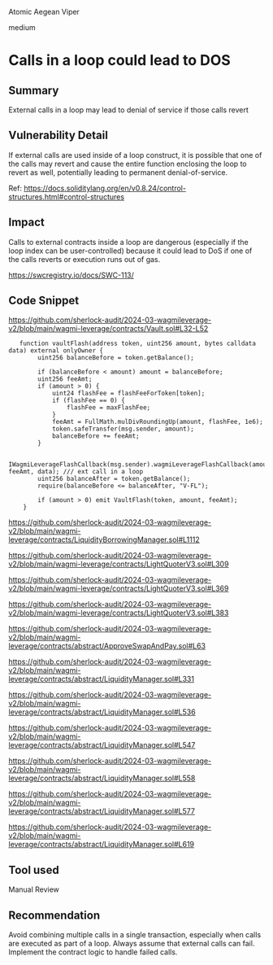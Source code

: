 Atomic Aegean Viper

medium

# Calls in a loop could lead to DOS

## Summary

External calls in a loop may lead to denial of service if those calls revert

## Vulnerability Detail

If external calls are used inside of a loop construct, it is possible that one of the calls may revert and cause the entire function enclosing the loop to revert as well, potentially leading to permanent denial-of-service.

Ref: https://docs.soliditylang.org/en/v0.8.24/control-structures.html#control-structures

## Impact

Calls to external contracts inside a loop are dangerous (especially if the loop index can be user-controlled) because it could lead to DoS if one of the calls reverts or execution runs out of gas. 

https://swcregistry.io/docs/SWC-113/

## Code Snippet

https://github.com/sherlock-audit/2024-03-wagmileverage-v2/blob/main/wagmi-leverage/contracts/Vault.sol#L32-L52

```solidity
   function vaultFlash(address token, uint256 amount, bytes calldata data) external onlyOwner {
        uint256 balanceBefore = token.getBalance();

        if (balanceBefore < amount) amount = balanceBefore;
        uint256 feeAmt;
        if (amount > 0) {
            uint24 flashFee = flashFeeForToken[token];
            if (flashFee == 0) {
                flashFee = maxFlashFee;
            }
            feeAmt = FullMath.mulDivRoundingUp(amount, flashFee, 1e6);
            token.safeTransfer(msg.sender, amount);
            balanceBefore += feeAmt;
        }

        IWagmiLeverageFlashCallback(msg.sender).wagmiLeverageFlashCallback(amount, feeAmt, data); /// ext call in a loop
        uint256 balanceAfter = token.getBalance();
        require(balanceBefore <= balanceAfter, "V-FL");

        if (amount > 0) emit VaultFlash(token, amount, feeAmt);
    }
```

https://github.com/sherlock-audit/2024-03-wagmileverage-v2/blob/main/wagmi-leverage/contracts/LiquidityBorrowingManager.sol#L1112

https://github.com/sherlock-audit/2024-03-wagmileverage-v2/blob/main/wagmi-leverage/contracts/LightQuoterV3.sol#L309

https://github.com/sherlock-audit/2024-03-wagmileverage-v2/blob/main/wagmi-leverage/contracts/LightQuoterV3.sol#L369

https://github.com/sherlock-audit/2024-03-wagmileverage-v2/blob/main/wagmi-leverage/contracts/LightQuoterV3.sol#L383

https://github.com/sherlock-audit/2024-03-wagmileverage-v2/blob/main/wagmi-leverage/contracts/abstract/ApproveSwapAndPay.sol#L63

https://github.com/sherlock-audit/2024-03-wagmileverage-v2/blob/main/wagmi-leverage/contracts/abstract/LiquidityManager.sol#L331

https://github.com/sherlock-audit/2024-03-wagmileverage-v2/blob/main/wagmi-leverage/contracts/abstract/LiquidityManager.sol#L536

https://github.com/sherlock-audit/2024-03-wagmileverage-v2/blob/main/wagmi-leverage/contracts/abstract/LiquidityManager.sol#L547

https://github.com/sherlock-audit/2024-03-wagmileverage-v2/blob/main/wagmi-leverage/contracts/abstract/LiquidityManager.sol#L558

https://github.com/sherlock-audit/2024-03-wagmileverage-v2/blob/main/wagmi-leverage/contracts/abstract/LiquidityManager.sol#L577

https://github.com/sherlock-audit/2024-03-wagmileverage-v2/blob/main/wagmi-leverage/contracts/abstract/LiquidityManager.sol#L619


## Tool used

Manual Review

## Recommendation

Avoid combining multiple calls in a single transaction, especially when calls are executed as part of a loop.
Always assume that external calls can fail. Implement the contract logic to handle failed calls.
